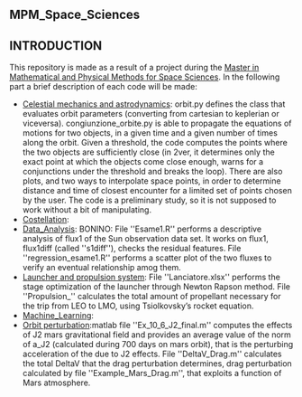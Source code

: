 ## MPM_Space_Sciences ##

## INTRODUCTION ##
This repository is made as a result of a project during the [Master in Mathematical and Physical Methods for Space Sciences](https://mpmss.i-learn.unito.it/). 
In the following part a brief description of each code will be made:
   - [Celestial mechanics and astrodynamics](https://github.com/andreasemeraro/MPM_Space_Sciences/tree/main/Celestial%20mechanics%20and%20astrodynamics): orbit.py defines the class that evaluates orbit parameters (converting from cartesian to keplerian or viceversa). congiunzione_orbite.py is able to propagate the equations of motions for two objects, in a given time and a given number of times along the orbit. Given a threshold, the code computes the points where the two objects are sufficiently close (in 2ver, it determines only the exact point at which the objects come close enough, warns for a conjunctions under the threshold and breaks the loop). There are also plots, and two ways to interpolate space points, in order to determine distance and time of closest encounter for a limited set of points chosen by the user. The code is a preliminary study, so it is not supposed to work without a bit of manipulating.
   - [Costellation](https://github.com/andreasemeraro/MPM_Space_Sciences/tree/main/Costellation):
   - [Data_Analysis](https://github.com/andreasemeraro/MPM_Space_Sciences/tree/main/Data_Analysis): BONINO: File ''Esame1.R'' performs a descriptive analysis of flux1 of the Sun observation data set. It works on flux1, flux1diff (called ''s1diff''), checks the residual features. File ''regression_esame1.R'' performs a scatter plot of the two fluxes to verify an eventual relationship amog them.
   - [Launcher and propulsion system](https://github.com/andreasemeraro/MPM_Space_Sciences/tree/main/Launcher): File ''Lanciatore.xlsx'' performs the stage optimization of the launcher through Newton Rapson method. File ''Propulsion_'' calculates the total amount of propellant necessary for the trip from LEO to LMO, using Tsiolkovsky’s rocket equation.
   - [Machine_Learning](https://github.com/andreasemeraro/MPM_Space_Sciences/tree/main/Machine_Learning):
   - [Orbit perturbation](https://github.com/andreasemeraro/MPM_Space_Sciences/tree/main/Orbit%20perturbation):matlab file ''Ex_10_6_J2_final.m'' computes the effects of J2 mars gravitational field and provides an average value of the norm of a_J2 (calculated during 700 days on mars orbit), that is the perturbing acceleration of the due to J2 effects.
File ''DeltaV_Drag.m'' calculates the total DeltaV that the drag perturbation determines, drag perturbation calculated by file ''Example_Mars_Drag.m'', that exploits a function of Mars atmosphere.
